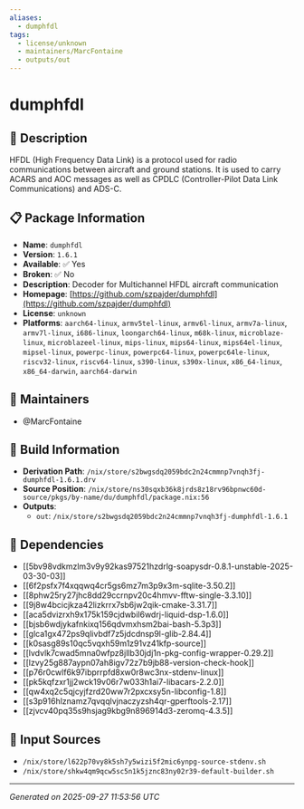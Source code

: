 ```yaml
---
aliases:
  - dumphfdl
tags:
  - license/unknown
  - maintainers/MarcFontaine
  - outputs/out
---
```


# dumphfdl

## 📝 Description

HFDL (High Frequency Data Link) is a protocol used for radio communications
between aircraft and ground stations. It is used to carry ACARS and AOC messages as well as
CPDLC (Controller-Pilot Data Link Communications) and ADS-C.


## 📋 Package Information

- **Name**: `dumphfdl`
- **Version**: `1.6.1`
- **Available**: ✅ Yes
- **Broken**: ✅ No
- **Description**: Decoder for Multichannel HFDL aircraft communication
- **Homepage**: [https://github.com/szpajder/dumphfdl](https://github.com/szpajder/dumphfdl)
- **License**: `unknown`
- **Platforms**: `aarch64-linux`, `armv5tel-linux`, `armv6l-linux`, `armv7a-linux`, `armv7l-linux`, `i686-linux`, `loongarch64-linux`, `m68k-linux`, `microblaze-linux`, `microblazeel-linux`, `mips-linux`, `mips64-linux`, `mips64el-linux`, `mipsel-linux`, `powerpc-linux`, `powerpc64-linux`, `powerpc64le-linux`, `riscv32-linux`, `riscv64-linux`, `s390-linux`, `s390x-linux`, `x86_64-linux`, `x86_64-darwin`, `aarch64-darwin`
## 👥 Maintainers

- @MarcFontaine


## 🔧 Build Information

- **Derivation Path**: `/nix/store/s2bwgsdq2059bdc2n24cmmnp7vnqh3fj-dumphfdl-1.6.1.drv`
- **Source Position**: `/nix/store/ns30sqxb36k8jrds8z18rv96bpnwc60d-source/pkgs/by-name/du/dumphfdl/package.nix:56`
- **Outputs**:
  - `out`:  `/nix/store/s2bwgsdq2059bdc2n24cmmnp7vnqh3fj-dumphfdl-1.6.1`

## 🔗 Dependencies

- [[5bv98vdkmzlm3v9y92kas97521hzdrlg-soapysdr-0.8.1-unstable-2025-03-30-03]]
- [[6f2psfx7f4xqqwq4cr5gs6mz7m3p9x3m-sqlite-3.50.2]]
- [[8phw25ry27jhc8dd29ccrnpv20c4hmvv-fftw-single-3.3.10]]
- [[9j8w4bcicjkza42lizkrrx7sb6jw2qik-cmake-3.31.7]]
- [[aca5dvizrxh9x175k159cjdwbil6wdrj-liquid-dsp-1.6.0]]
- [[bjsb6wdjykafnkixq156qdvmxhsm2bai-bash-5.3p3]]
- [[glca1gx472ps9qlivbdf7z5jdcdnsp9l-glib-2.84.4]]
- [[k0sasg89s10qc5vqxh59m1z91vz41kfp-source]]
- [[lvdvlk7cwad5mna0wfpz8jllb30jdj1n-pkg-config-wrapper-0.29.2]]
- [[lzvy25g887aypn07ah8igv72z7b9jb88-version-check-hook]]
- [[p76r0cwlf6k97ibprrpfd8xw0r8wc3nx-stdenv-linux]]
- [[pk5kqfzxr1jj2wck19v06r7w033h1ai7-libacars-2.2.0]]
- [[qw4xq2c5qjcyjfzrd20ww7r2pxcxsy5n-libconfig-1.8]]
- [[s3p916hlznamz7qvqqlvjnaczyzsh4qr-gperftools-2.17]]
- [[zjvcv40pq35s9hsjag9kbg9n896914d3-zeromq-4.3.5]]

## 📁 Input Sources

- `/nix/store/l622p70vy8k5sh7y5wizi5f2mic6ynpg-source-stdenv.sh`
- `/nix/store/shkw4qm9qcw5sc5n1k5jznc83ny02r39-default-builder.sh`

---
*Generated on 2025-09-27 11:53:56 UTC*
